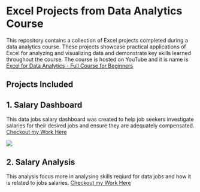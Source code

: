 # Excel Projects from Data Analytics Course

This repository contains a collection of Excel projects completed during a data analytics course. These projects showcase practical applications of Excel for analyzing and visualizing data and demonstrate key skills learned throughout the course.
The course is hosted on YouTube and it is name is [Excel for Data Analytics - Full Course for Beginners
](https://www.youtube.com/watch?v=pCJ15nGFgVg&t=37366s)

## Projects Included

## 1. Salary Dashboard
   This data jobs salary dashboard was created to help job seekers investigate salaries for their desired jobs and ensure they are adequately compensated.
   [Checkout my Work Here](https://github.com/MohammadGhanaym/Excel-Course-Practical-Projects/tree/main/Project_1_Salary_Dashboard)
   
![](https://github.com/MohammadGhanaym/Excel-Course-Practical-Projects/blob/main/Images/salary_dashboard.gif)
   

## 2. Salary Analysis
   This analysis focus more in analysing skills reqiurd for data jobs and how it is related to jobs salaries.
   [Checkout my Work Here](https://github.com/MohammadGhanaym/Excel-Course-Practical-Projects/tree/main/Project_2_Salary_Analysis)



